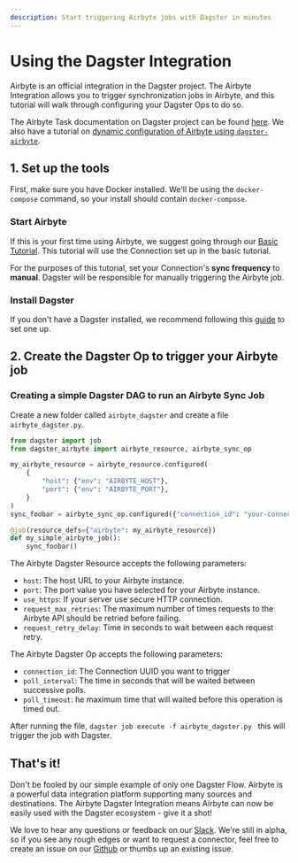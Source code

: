 ```yaml
---
description: Start triggering Airbyte jobs with Dagster in minutes
---
```


# Using the Dagster Integration 

Airbyte is an official integration in the Dagster project. The Airbyte Integration allows you to trigger synchronization jobs in Airbyte, and this tutorial will walk through configuring your Dagster Ops to do so.

The Airbyte Task documentation on Dagster project can be found [here](https://docs.dagster.io/_apidocs/libraries/dagster-airbyte). We also have a tutorial on [dynamic configuration of Airbyte using `dagster-airbyte`](https://airbyte.com/tutorials/configure-airbyte-with-python-dagster).

## 1. Set up the tools

First, make sure you have Docker installed. We'll be using the `docker-compose` command, so your install should contain `docker-compose`.

### Start Airbyte

If this is your first time using Airbyte, we suggest going through our [Basic Tutorial](https://github.com/airbytehq/airbyte/tree/e378d40236b6a34e1c1cb481c8952735ec687d88/docs/quickstart/getting-started.md). This tutorial will use the Connection set up in the basic tutorial.

For the purposes of this tutorial, set your Connection's **sync frequency** to **manual**. Dagster will be responsible for manually triggering the Airbyte job.

### Install Dagster

If you don't have a Dagster installed, we recommend following this [guide](https://docs.dagster.io/getting-started) to set one up.

## 2. Create the Dagster Op to trigger your Airbyte job

### Creating a simple Dagster DAG to run an Airbyte Sync Job

Create a new folder called `airbyte_dagster` and create a file `airbyte_dagster.py`.

```python
from dagster import job
from dagster_airbyte import airbyte_resource, airbyte_sync_op

my_airbyte_resource = airbyte_resource.configured(
    {
        "host": {"env": "AIRBYTE_HOST"},
        "port": {"env": "AIRBYTE_PORT"},
    }
)
sync_foobar = airbyte_sync_op.configured({"connection_id": "your-connection-uuid"}, name="sync_foobar")

@job(resource_defs={"airbyte": my_airbyte_resource})
def my_simple_airbyte_job():
    sync_foobar()

```

The Airbyte Dagster Resource accepts the following parameters:

* `host`: The host URL to your Airbyte instance.
* `port`: The port value you have selected for your Airbyte instance.
* `use_https`: If your server use secure HTTP connection.
* `request_max_retries`: The maximum number of times requests to the Airbyte API should be retried before failing.
* `request_retry_delay`: Time in seconds to wait between each request retry.

The Airbyte Dagster Op accepts the following parameters:
* `connection_id`: The Connection UUID you want to trigger
* `poll_interval`: The time in seconds that will be waited between successive polls.
* `poll_timeout`: he maximum time that will waited before this operation is timed out.

After running the file, `dagster job execute -f airbyte_dagster.py ` this will trigger the job with Dagster.

## That's it!

Don't be fooled by our simple example of only one Dagster Flow. Airbyte is a powerful data integration platform supporting many sources and destinations. The Airbyte Dagster Integration means Airbyte can now be easily used with the Dagster ecosystem - give it a shot!

We love to hear any questions or feedback on our [Slack](https://slack.airbyte.io/). We're still in alpha, so if you see any rough edges or want to request a connector, feel free to create an issue on our [Github](https://github.com/airbytehq/airbyte) or thumbs up an existing issue.

